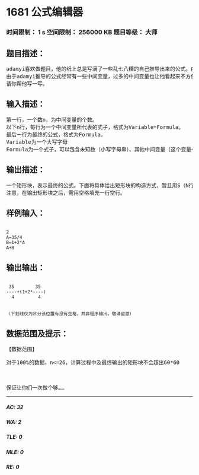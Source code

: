 # 1681 公式编辑器   
### 时间限制： 1 s     空间限制： 256000 KB     题目等级： 大师  
## 题目描述：  

<pre>
adamyi喜欢做题目，他的纸上总是写满了一些乱七八糟的自己推导出来的公式。由于他做题心切，纸上的公式总会混在一起而导致他看不清楚。于是，他只好重新推导一遍。但是，悲剧总能不停地发生，为此，adamyi一番懊恼。为了不重蹈覆辙，他决定写一个公式编辑器，让自己推出来的式子容易被自己看懂。
由于adamyi推导的公式经常有一些中间变量，过多的中间变量也让他看起来不方便，所以，他想把中间变量都用其式子代掉。当然，式子不必化简，因为化简后的式子往往会减少原先推导时所具有的一些技巧和特征。
请你帮他写一写。
</pre>
  
  
## 输入描述：  

<pre>
第一行，一个数n，为中间变量的个数。  
以下n行，每行为一个中间变量所代表的式子，格式为Variable=Formula。  
最后一行为最终的公式，格式为Formula。  
Variable为一个大写字母  
Formula为一个式子，可以包含未知数（小写字母串）、其他中间变量（这个变量一定出现在它之前）、数字（均为非负实数，不使用科学计数法）以及符号（“+”、“-”、“*”或“/”），保证这个式子一定合法，同时不存在括号，长度不超过128，因为adamyi推导的时候不喜欢把式子写得太烦，所以也不会推错。
</pre>
  
  
## 输出描述：  

<pre>
一个矩形块，表示最终的公式。下面将具体给出矩形块的构造方式，暂且用S（N行*M列）表示大矩形块，S1（N1*M1）和S2（N2*M2）表示子矩形块。S可以为一个数字，N=1,M=数字长度S可以由符号Sign、S1和S2构成，S1、S2用于表示一些中间变量和数字：若S用来描述最后运算的不为除法的式子，即Sign为“+”、“-”或“*”：S从左到右可以表示为S1、Sign和S2的并，N=Max{N1,N2}，M=M1+M2+1。分数线、数字、符号、括号必须在同一直线上。当然，为了不改变运算顺序，并且保证代入后的式子始终正确，同时，adamyi还能从最终的公式中发现自己的推导过程，所以如果S1描述的是一个中间变量所代表的式子的矩形块，这个式子既不是单纯一个数字，并且最后运算的不为除法，则S1可能需要事先变为“（”、S1和“）”的并，注意括号需要列居中。若Sign为“*”，则S1要变；若Sign为“+”或“-”且S1最后运算的不为乘法，则S1要变。S2与S1相同处理。若S用来描述最后的运算为除法的式子，即Sign为“/”：S从上到下可以表示为S1、M个“-”和S2的并，N为N1+N2+1，M为Max{N1,N2}+2。S1和S2必须列居中（S1的左方的空列与右方的相差最多为1，并且右方的不比左方的多，S2与S1相同格式）。上面提到的空行与空列用空格填充。
注意，在输出矩形块之后，需用空格填充一行空行。
</pre>
  
  
## 样例输入：  

<pre><code>
2
A=35/4
B=1+2*A
A+B
</code></pre>
  
  
## 输出输出：  

<pre><code>
 35        35    
----+(1+2*----)  
  4         4    
               
 
（下划线仅为区分该位置有没有空格，并非程序输出。敬请留意）
</code></pre>
  
  
## 数据范围及提示：  

<pre>
【数据范围】  
  
对于100%的数据，n<=26，计算过程中及最终输出的矩形块不会超出60*60  
  
  
  
保证让你们一次做个够……
</pre>
  
  
***  

##### AC: 32  
##### WA: 2  
##### TLE: 0  
##### MLE: 0  
##### RE: 0  
